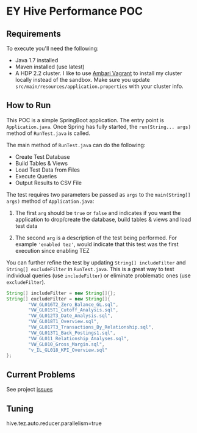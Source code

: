 EY Hive Performance POC
=======================

Requirements
------------

To execute you'll need the following:
* Java 1.7 installed
* Maven installed (use latest)
* A HDP 2.2 cluster.  I like to use [Ambari Vagrant](https://cwiki.apache.org/confluence/display/AMBARI/Quick+Start+Guide) to install my cluster locally instead of the sandbox.  Make sure you update `src/main/resources/application.properties` with your cluster info.

How to Run
----------

This POC is a simple SpringBoot application.  The entry point is `Application.java`.  Once Spring has fully started, the `run(String... args)` method of `RunTest.java` is called.

The main method of `RunTest.java` can do the following:

* Create Test Database
* Build Tables & Views
* Load Test Data from Files
* Execute Queries
* Output Results to CSV File

The test requires two parameters be passed as `args` to the `main(String[] args)` method of `Application.java`:

1) The first `arg` should be `true` or `false` and indicates if you want the application to drop/create the database, build tables & views and load test data

2) The second `arg` is a description of the test being performed.  For example `'enabled tez'`, would indicate that this test was the first execution since enabling TEZ

You can further refine the test by updating `String[] includeFilter` and `String[] excludeFilter` in `RunTest.java`.  This is a great way to test individual queries (use `includeFilter`) or eliminate problematic ones (use `excludeFilter`).

```java
String[] includeFilter = new String[]{};
String[] excludeFilter = new String[]{
        "VW_GL016T2_Zero_Balance_GL.sql",
        "VW_GL015T1_Cutoff_Analysis.sql",
        "VW_GL012T3_Date_Analysis.sql",
        "VW_GL018T1_Overview.sql",
        "VW_GL017T3_Transactions_By_Relationship.sql",
        "VW_GL013T1_Back_Postings1.sql",
        "VW_GL011_Relationship_Analyses.sql",
        "VW_GL010_Gross_Margin.sql",
        "v_IL_GL018_KPI_Overview.sql"
};
```


Current Problems
----------

See project [issues](https://github.com/timveil/ey-hive-poc/issues)


Tuning
----------

hive.tez.auto.reducer.parallelism=true